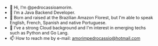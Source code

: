 - 👋 Hi, I’m @pedrocassioamorim.
- 👀 I’m a Java Backend Developer.
- 🌱 Born and raised at the Brazilian Amazon Florest, but I'm able to speak English, French, Spanish and native Portuguese.
- 💞️ I’ve a strong Cloud background and I'm interest in emerging techs such as Python and Go Lang.
- 📫 How to reach me by e-mail: amorimpedrocassio@hotmail.com
